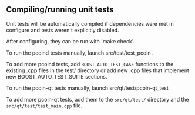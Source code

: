 Compiling/running unit tests
------------------------------------

Unit tests will be automatically compiled if dependencies were met in configure
and tests weren't explicitly disabled.

After configuring, they can be run with 'make check'.

To run the pcoind tests manually, launch src/test/test_pcoin .

To add more pcoind tests, add `BOOST_AUTO_TEST_CASE` functions to the existing
.cpp files in the test/ directory or add new .cpp files that
implement new BOOST_AUTO_TEST_SUITE sections.

To run the pcoin-qt tests manually, launch src/qt/test/pcoin-qt_test

To add more pcoin-qt tests, add them to the `src/qt/test/` directory and
the `src/qt/test/test_main.cpp` file.
